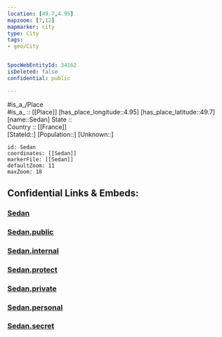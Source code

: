```yaml
---
location: [49.7,4.95] 
mapzoom: [7,12] 
mapmarker: city 
type: City
tags:
- geo/City


SpocWebEntityId: 34162
isDeleted: false
confidential: public

---
```

#is_a_/Place  
#is_a_ :: [[Place]] 
[has_place_longitude::4.95] 
[has_place_latitude::49.7] 
[name::Sedan] 
State ::  
Country :: [[France]]  
[StateId::] 
[Population::] 
[Unknown::] 


```leaflet
id: Sedan
coordinates: [[Sedan]] 
markerFile: [[Sedan]] 
defaultZoom: 11 
maxZoom: 18
```


## Confidential Links & Embeds: 

### [Sedan](/_Standards/Earth/Continent/Europe/Europe~West/France/regions~France/Grand_Est/departments~Grand_Est/Ardennes/communes~Ardennes/Sedan/cities~Sedan/Sedan.md) 

### [Sedan.public](/_public/Earth/Continent/Europe/Europe~West/France/regions~France/Grand_Est/departments~Grand_Est/Ardennes/communes~Ardennes/Sedan/cities~Sedan/Sedan.public.md) 

### [Sedan.internal](/_internal/Earth/Continent/Europe/Europe~West/France/regions~France/Grand_Est/departments~Grand_Est/Ardennes/communes~Ardennes/Sedan/cities~Sedan/Sedan.internal.md) 

### [Sedan.protect](/_protect/Earth/Continent/Europe/Europe~West/France/regions~France/Grand_Est/departments~Grand_Est/Ardennes/communes~Ardennes/Sedan/cities~Sedan/Sedan.protect.md) 

### [Sedan.private](/_private/Earth/Continent/Europe/Europe~West/France/regions~France/Grand_Est/departments~Grand_Est/Ardennes/communes~Ardennes/Sedan/cities~Sedan/Sedan.private.md) 

### [Sedan.personal](/_personal/Earth/Continent/Europe/Europe~West/France/regions~France/Grand_Est/departments~Grand_Est/Ardennes/communes~Ardennes/Sedan/cities~Sedan/Sedan.personal.md) 

### [Sedan.secret](/_secret/Earth/Continent/Europe/Europe~West/France/regions~France/Grand_Est/departments~Grand_Est/Ardennes/communes~Ardennes/Sedan/cities~Sedan/Sedan.secret.md)

